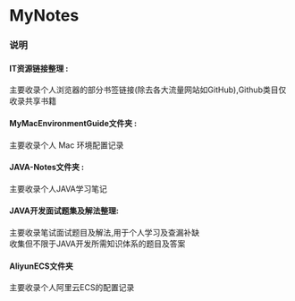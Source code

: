 # MyNotes
### 说明
#### IT资源链接整理 : 
主要收录个人浏览器的部分书签链接(除去各大流量网站如GitHub),Github类目仅收录共享书籍

#### MyMacEnvironmentGuide文件夹 : 
主要收录个人 Mac 环境配置记录

#### JAVA-Notes文件夹 :
主要收录个人JAVA学习笔记

#### JAVA开发面试题集及解法整理:
主要收录笔试面试题目及解法,用于个人学习及查漏补缺</br>
收集但不限于JAVA开发所需知识体系的题目及答案

#### AliyunECS文件夹
主要收录个人阿里云ECS的配置记录
